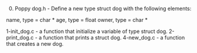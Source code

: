 0. Poppy
dog.h - Define a new type struct dog with the following elements:

name, type = char *
age, type = float
owner, type = char *

1-init_dog.c - a function that initialize a variable of type struct dog.
2-print_dog.c - a function that prints a struct dog.
4-new_dog.c - a function that creates a new dog.